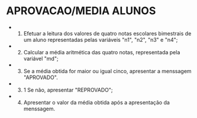 # APROVACAO/MEDIA ALUNOS

- 1. Efetuar a leitura  dos valores de quatro notas escolares bimestrais de um aluno representadas pelas variáveis "n1", "n2", "n3" e "n4";

- 2. Calcular a média aritmética das quatro notas, representada pela variável "md";

- 3. Se a média obtida for maior ou igual cinco, apresentar a menssagem "APROVADO".
- 3. 1 Se não, apresentar "REPROVADO";

- 4. Apresentar o valor da média obtida após a apresentação da menssagem.